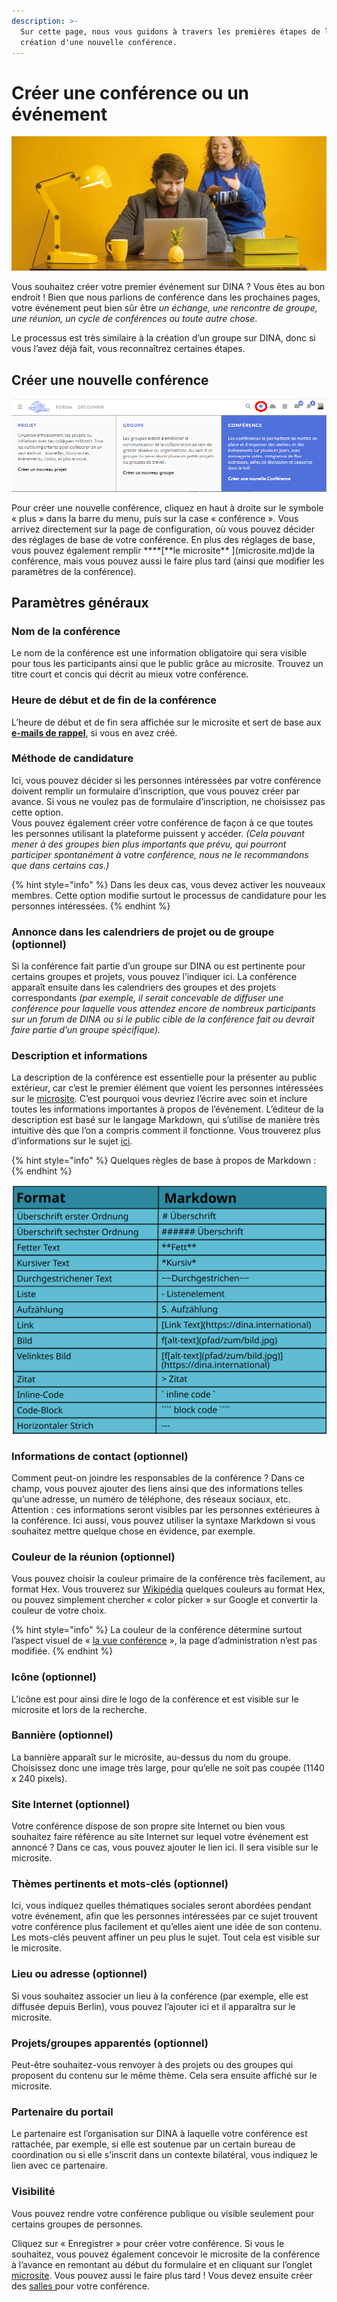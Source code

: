 ```yaml
---
description: >-
  Sur cette page, nous vous guidons à travers les premières étapes de la
  création d'une nouvelle conférence.
---
```


# Créer une conférence ou un événement

![](../../.gitbook/assets/gitbook_dolmetschen_750x320.jpg)

Vous souhaitez créer votre premier événement sur DINA ? Vous êtes au bon endroit ! Bien que nous parlions de conférence dans les prochaines pages, votre événement peut bien sûr être _un échange, une rencontre de groupe, une réunion, un cycle de conférences ou toute autre chose_.

Le processus est très similaire à la création d’un groupe sur DINA, donc si vous l’avez déjà fait, vous reconnaîtrez certaines étapes.

## Créer une nouvelle conférence

![](../../.gitbook/assets/tagungerstellen_fra.png)

Pour créer une nouvelle conférence, cliquez en haut à droite sur le symbole « plus » dans la barre du menu, puis sur la case « conférence ». Vous arrivez directement sur la page de configuration, où vous pouvez décider des réglages de base de votre conférence. En plus des réglages de base, vous pouvez également remplir **\*\*\[**le microsite\*\* \]\(microsite.md\)de la conférence, mais vous pouvez aussi le faire plus tard \(ainsi que modifier les paramètres de la conférence\).

## Paramètres généraux

### Nom de la conférence

Le nom de la conférence est une information obligatoire qui sera visible pour tous les participants ainsi que le public grâce au microsite. Trouvez un titre court et concis qui décrit au mieux votre conférence.

### Heure de début et de fin de la conférence

L’heure de début et de fin sera affichée sur le microsite et sert de base aux [**e-mails de rappel**](../gestion-des-membres/emails-de-rappel.md), si vous en avez créé.

### Méthode de candidature

Ici, vous pouvez décider si les personnes intéressées par votre conférence doivent remplir un formulaire d’inscription, que vous pouvez créer par avance. Si vous ne voulez pas de formulaire d’inscription, ne choisissez pas cette option.  
Vous pouvez également créer votre conférence de façon à ce que toutes les personnes utilisant la plateforme puissent y accéder. _\(Cela pouvant mener à des groupes bien plus importants que prévu, qui pourront participer spontanément à votre conférence, nous ne le recommandons que dans certains cas.\)_

{% hint style="info" %}
Dans les deux cas, vous devez activer les nouveaux membres. Cette option modifie surtout le processus de candidature pour les personnes intéressées.
{% endhint %}

### Annonce dans les calendriers de projet ou de groupe \(optionnel\)

Si la conférence fait partie d’un groupe sur DINA ou est pertinente pour certains groupes et projets, vous pouvez l’indiquer ici. La conférence apparaît ensuite dans les calendriers des groupes et des projets correspondants _\(par exemple, il serait concevable de diffuser une conférence pour laquelle vous attendez encore de nombreux participants sur un forum de DINA ou si le public cible de la conférence fait ou devrait faire partie d’un groupe spécifique\)._

### Description et informations

La description de la conférence est essentielle pour la présenter au public extérieur, car c’est le premier élément que voient les personnes intéressées sur le [microsite](microsite.md). C’est pourquoi vous devriez l’écrire avec soin et inclure toutes les informations importantes à propos de l’événement. L’éditeur de la description est basé sur le langage Markdown, qui s’utilise de manière très intuitive dès que l’on a compris comment il fonctionne. Vous trouverez plus d’informations sur le sujet [ici](https://docs.framasoft.org/fr/grav/markdown.html#styles-de-texte).

{% hint style="info" %}
Quelques règles de base à propos de Markdown :
{% endhint %}

![](../../.gitbook/assets/markdown.svg)

### Informations de contact \(optionnel\)

Comment peut-on joindre les responsables de la conférence ? Dans ce champ, vous pouvez ajouter des liens ainsi que des informations telles qu’une adresse, un numéro de téléphone, des réseaux sociaux, etc. Attention : ces informations seront visibles par les personnes extérieures à la conférence. Ici aussi, vous pouvez utiliser la syntaxe Markdown si vous souhaitez mettre quelque chose en évidence, par exemple.

### Couleur de la réunion \(optionnel\)

Vous pouvez choisir la couleur primaire de la conférence très facilement, au format Hex. Vous trouverez sur [Wikipédia](https://www.wikipedia.org/) quelques couleurs au format Hex, ou pouvez simplement chercher « color picker » sur Google et convertir la couleur de votre choix.

{% hint style="info" %}
La couleur de la conférence détermine surtout l’aspect visuel de « [la vue conférence](../fonctionnalites-vue-d-ensemble/conference.md) », la page d’administration n’est pas modifiée.
{% endhint %}

### Icône \(optionnel\)

L’icône est pour ainsi dire le logo de la conférence et est visible sur le microsite et lors de la recherche.

### Bannière \(optionnel\)

La bannière apparaît sur le microsite, au-dessus du nom du groupe. Choisissez donc une image très large, pour qu’elle ne soit pas coupée \(1140 x 240 pixels\).

### Site Internet \(optionnel\)

Votre conférence dispose de son propre site Internet ou bien vous souhaitez faire référence au site Internet sur lequel votre événement est annoncé ? Dans ce cas, vous pouvez ajouter le lien ici. Il sera visible sur le microsite.

### Thèmes pertinents et mots-clés \(optionnel\)

Ici, vous indiquez quelles thématiques sociales seront abordées pendant votre événement, afin que les personnes intéressées par ce sujet trouvent votre conférence plus facilement et qu’elles aient une idée de son contenu. Les mots-clés peuvent affiner un peu plus le sujet. Tout cela est visible sur le microsite.

### Lieu ou adresse \(optionnel\)

Si vous souhaitez associer un lieu à la conférence \(par exemple, elle est diffusée depuis Berlin\), vous pouvez l’ajouter ici et il apparaîtra sur le microsite.

### Projets/groupes apparentés \(optionnel\)

Peut-être souhaitez-vous renvoyer à des projets ou des groupes qui proposent du contenu sur le même thème. Cela sera ensuite affiché sur le microsite.

### Partenaire du portail

Le partenaire est l’organisation sur DINA à laquelle votre conférence est rattachée, par exemple, si elle est soutenue par un certain bureau de coordination ou si elle s’inscrit dans un contexte bilatéral, vous indiquez le lien avec ce partenaire.

### Visibilité

Vous pouvez rendre votre conférence publique ou visible seulement pour certains groupes de personnes.

Cliquez sur « Enregistrer » pour créer votre conférence. Si vous le souhaitez, vous pouvez également concevoir le microsite de la conférence à l’avance en remontant au début du formulaire et en cliquant sur l’onglet [microsite](microsite.md). Vous pouvez aussi le faire plus tard ! Vous devez ensuite créer des [salles ](../salles/)pour votre conférence.

